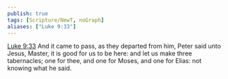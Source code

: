 ```yaml
---
publish: true
tags: [Scripture/NewT, noGraph]
aliases: ["Luke 9:33"]
---
```

[Luke 9:33](https://churchofjesuschrist.org/study/scriptures/nt/luke/9?lang=eng&id=p33#p33) And it came to pass, as they departed from him, Peter said unto Jesus, Master, it is good for us to be here: and let us make three tabernacles; one for thee, and one for Moses, and one for Elias: not knowing what he said.
